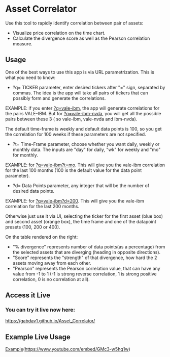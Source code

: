 # Asset Correlator

Use this tool to rapidly identify correlation between pair of assets:
- Visualize price correlation on the time chart.
- Calculate the divergence score as well as the Pearson correlation measure.

## Usage

One of the best ways to use this app is via URL parametrization. This is what you need to know:

- ?q= TICKER parameter, enter desired tickers after "=" sign, separated by commas.
The idea is the app will take all pairs of tickers that can possibly form and generate the correlations.

EXAMPLE: if you enter [?q=vale-ibm](https://gabdav1.github.io/Asset_Correlator/?q=vale-ibm), the app will generate correlations for the pairs VALE-IBM.
But for [?q=vale-ibm-nvda](https://gabdav1.github.io/Asset_Correlator/?q=vale-ibm-nvda), you will get all the possible pairs between these 3 ( so vale-ibm, vale-nvda and ibm-nvda).

The default time-frame is weekly and default data points is 100, so you get the correlation for 100 weeks if these parameters are not specified.

- ?t= Time-Frame parameter, choose whether you want daily, weekly or monthly data.
The inputs are "day" for daily, "wk" for weekly and "mo" for monthly.

EXAMPLE: for [?q=vale-ibm?t=mo](https://gabdav1.github.io/Asset_Correlator/?q=vale-ibm?t=mo).
This will give you the vale-ibm correlation for the last 100 months (100 is the default value for the data point parameter).

- ?d= Data Points parameter, any integer that will be the number of desired data points.

EXAMPLE: for [?q=vale-ibm?d=200](https://gabdav1.github.io/Asset_Correlator/?q=vale-ibm?t=mo?d=200).
This will give you the vale-ibm correlation for the last 200 months.

Otherwise just use it via UI, selecting the ticker for the first asset (blue box) and second asset (orange box), the time frame and one of the datapoint presets (100, 200 or 400).

On the table rendered on the right: 
- "% divergence" represents number of data points(as a percentage) from the selected assets that are diverging (heading in opposite directions).
- "Score" represents the "strength" of that divergence, how hard the 2 assets moving away from each other.
- "Pearson" represents the Pearson correlation value, that can have any value from -1 to 1 (-1 is strong reverse correlation, 1 is strong positive correlation, 0 is no correlation at all). 

## Access it Live

### You can try it live now here:

https://gabdav1.github.io/Asset_Correlator/

## Example Live Usage

[Example](titlepic.jpg)(https://www.youtube.com/embed/GMc3-w5hq1w)
